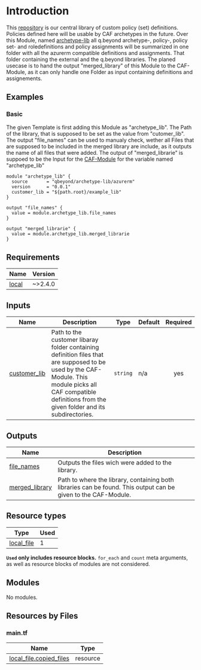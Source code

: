 <!-- BEGIN_TF_DOCS -->
##

# Introduction
This [repository](https://github.com/qbeyond/terraform-azurerm-archetype-lib) is our central library of custom policy (set) definitions. Policies defined here will be usable by CAF archetypes in the future.
Over this Module, named [archetype-lib](https://registry.terraform.io/modules/qbeyond/archetype-lib/azurerm/latest) all q.beyond archetype-, policy-, policy set- and roledefinitions and policy assignments will be summarized in one folder with all the azurerm compatible definitions and assignments.
That folder containing the external and the q.beyond libraries. The planed usecase is to hand the output "merged_library" of this Module to the CAF-Module, as it can only handle one Folder as input containing definitions and assignements.


## Examples

### Basic
The given Template is first adding this Module as "archetype_lib". The Path of the library, that is supposed to be set as the value from "cutomer_lib".
The output "file_names" can be used to manualy check, wether all Files that are supposed to be included in the merged library are include, as it outputs the name of all files that were added.
The output of "merged_librarie" is suppoed to be the Input for the [CAF-Module](https://registry.terraform.io/modules/aztfmod/caf/azurerm/latest) for the variable named "archetype_lib"

```hcl
module "archetype_lib" {
  source       = "qbeyond/archetype-lib/azurerm"
  version      = "0.0.1"
  customer_lib = "${path.root}/example_lib"
}

output "file_names" {
  value = module.archetype_lib.file_names
}

output "merged_librarie" {
  value = module.archetype_lib.merged_librarie
}

```

## Requirements

| Name | Version |
|------|---------|
| <a name="requirement_local"></a> [local](#requirement\_local) | ~>2.4.0 |

## Inputs

| Name | Description | Type | Default | Required |
|------|-------------|------|---------|:--------:|
| <a name="input_customer_lib"></a> [customer\_lib](#input\_customer\_lib) | Path to the customer libaray folder containing definition files that are supposed to be used by the CAF-Module. This module picks all CAF compatible definitions from the given folder and its subdirectories. | `string` | n/a | yes |
## Outputs

| Name | Description |
|------|-------------|
| <a name="output_file_names"></a> [file\_names](#output\_file\_names) | Outputs the files wich were added to the library. |
| <a name="output_merged_library"></a> [merged\_library](#output\_merged\_library) | Path to where the library, containing both libraries can be found. This output can be given to the CAF-Module. |

## Resource types
| Type | Used |
|------|-------|
| [local_file](https://registry.terraform.io/providers/hashicorp/local/latest/docs/resources/file) | 1 |
**`Used` only includes resource blocks.** `for_each` and `count` meta arguments, as well as resource blocks of modules are not considered.

## Modules

No modules.

## Resources by Files
### main.tf
| Name | Type |
|------|------|
| [local_file.copied_files](https://registry.terraform.io/providers/hashicorp/local/latest/docs/resources/file) | resource |
<!-- END_TF_DOCS -->